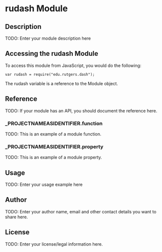 # rudash Module

## Description

TODO: Enter your module description here

## Accessing the rudash Module

To access this module from JavaScript, you would do the following:

	var rudash = require("edu.rutgers.dash");

The rudash variable is a reference to the Module object.	

## Reference

TODO: If your module has an API, you should document
the reference here.

### ___PROJECTNAMEASIDENTIFIER__.function

TODO: This is an example of a module function.

### ___PROJECTNAMEASIDENTIFIER__.property

TODO: This is an example of a module property.

## Usage

TODO: Enter your usage example here

## Author

TODO: Enter your author name, email and other contact
details you want to share here. 

## License

TODO: Enter your license/legal information here.
